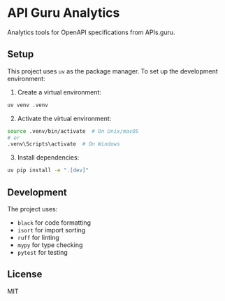 # API Guru Analytics

Analytics tools for OpenAPI specifications from APIs.guru.

## Setup

This project uses `uv` as the package manager. To set up the development environment:

1. Create a virtual environment:
```bash
uv venv .venv
```

2. Activate the virtual environment:
```bash
source .venv/bin/activate  # On Unix/macOS
# or
.venv\Scripts\activate  # On Windows
```

3. Install dependencies:
```bash
uv pip install -e ".[dev]"
```

## Development

The project uses:
- `black` for code formatting
- `isort` for import sorting
- `ruff` for linting
- `mypy` for type checking
- `pytest` for testing

## License

MIT 